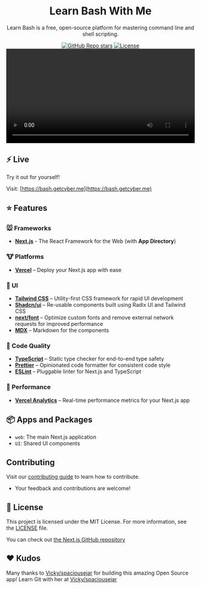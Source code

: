 <h1 align="center">Learn Bash With Me</h1>
<p align="center">
Learn Bash is a free, open-source platform for mastering command line and shell scripting.
</p>
<div align="center">
  <a href="https://github.com/Dan-Duran/learn-bash/stargazers"><img alt="GitHub Repo stars" src="https://img.shields.io/github/stars/Dan-Duran/learn-bash"></a>
  <a href="https://github.com/Dan-Duran/learn-bash/blob/main/LICENSE"><img alt="License" src="https://img.shields.io/badge/License-MIT-yellow.svg"></a>
</div>
<video alt="Bash Guide" src="https://github.com/user-attachments/assets/ea2661ad-59dc-4427-87cd-ceb3b09f78c1" width="100%"></video>

## ⚡ Live 

Try it out for yourself!

Visit: [https://bash.getcyber.me](https://bash.getcyber.me)

## ⭐ Features

### 🐭 Frameworks

- **[Next.js](https://nextjs.org/)** - The React Framework for the Web (with **App Directory**)

### 🐮 Platforms

- **[Vercel](https://vercel.com/)** – Deploy your Next.js app with ease

### 🐒 UI

- **[Tailwind CSS](https://tailwindcss.com/)** – Utility-first CSS framework for rapid UI development
- **[Shadcn/ui](https://ui.shadcn.com/)** – Re-usable components built using Radix UI and Tailwind CSS
- **[next/font](https://nextjs.org/docs/basic-features/font-optimization)** – Optimize custom fonts and remove external network requests for improved performance
- **[MDX](https://mdxjs.com/docs)** – Markdown for the components
  
### 🐴 Code Quality

- **[TypeScript](https://www.typescriptlang.org/)** – Static type checker for end-to-end type safety
- **[Prettier](https://prettier.io/)** – Opinionated code formatter for consistent code style
- **[ESLint](https://eslint.org/)** – Pluggable linter for Next.js and TypeScript

### 🐑 Performance

- **[Vercel Analytics](https://vercel.com/analytics)** – Real-time performance metrics for your Next.js app

## 📦 Apps and Packages

- `web`: The main Next.js application
- `UI`: Shared UI components

## Contributing

Visit our [contributing guide](https://github.com/Dan-Duran/learn-bash/blob/main/CONTRIBUTING.md) to learn how to contribute.
- Your feedback and contributions are welcome!

## 📜 License

This project is licensed under the MIT License. For more information, see the [LICENSE](./LICENSE) file.

You can check out [the Next.js GitHub repository](https://github.com/vercel/next.js/)

## ❤️ Kudos  

Many thanks to [Vicky/spaciousejar](https://github.com/spaciousejar) for building this amazing Open Source app! Learn Git with her at [Vicky/spaciousejar](https://github.com/spaciousejar/learn-git-with-me)
